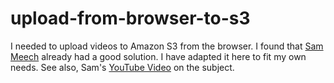 # upload-from-browser-to-s3
I needed to upload videos to Amazon S3 from the browser. I found that [Sam Meech](https://github.com/Sam-Meech-Ward/s3-direct-upload) already had a good solution. I have adapted it here to fit my own needs. See also, Sam's [YouTube Video](https://www.youtube.com/watch?v=yGYeYJpRWPM) on the subject.
